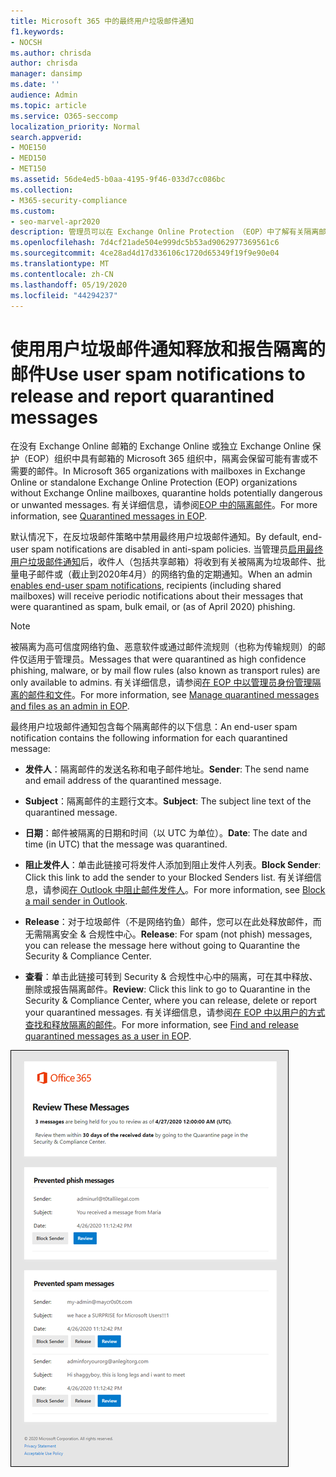 ```yaml
---
title: Microsoft 365 中的最终用户垃圾邮件通知
f1.keywords:
- NOCSH
ms.author: chrisda
author: chrisda
manager: dansimp
ms.date: ''
audience: Admin
ms.topic: article
ms.service: O365-seccomp
localization_priority: Normal
search.appverid:
- MOE150
- MED150
- MET150
ms.assetid: 56de4ed5-b0aa-4195-9f46-033d7cc086bc
ms.collection:
- M365-security-compliance
ms.custom:
- seo-marvel-apr2020
description: 管理员可以在 Exchange Online Protection （EOP）中了解有关隔离邮件的最终用户垃圾邮件通知。
ms.openlocfilehash: 7d4cf21ade504e999dc5b53ad9062977369561c6
ms.sourcegitcommit: 4ce28ad4d17d336106c1720d65349f19f9e90e04
ms.translationtype: MT
ms.contentlocale: zh-CN
ms.lasthandoff: 05/19/2020
ms.locfileid: "44294237"
---
```

# <a name="use-user-spam-notifications-to-release-and-report-quarantined-messages"></a><span data-ttu-id="2722c-103">使用用户垃圾邮件通知释放和报告隔离的邮件</span><span class="sxs-lookup"><span data-stu-id="2722c-103">Use user spam notifications to release and report quarantined messages</span></span>

<span data-ttu-id="2722c-104">在没有 Exchange Online 邮箱的 Exchange Online 或独立 Exchange Online 保护（EOP）组织中具有邮箱的 Microsoft 365 组织中，隔离会保留可能有害或不需要的邮件。</span><span class="sxs-lookup"><span data-stu-id="2722c-104">In Microsoft 365 organizations with mailboxes in Exchange Online or standalone Exchange Online Protection (EOP) organizations without Exchange Online mailboxes, quarantine holds potentially dangerous or unwanted messages.</span></span> <span data-ttu-id="2722c-105">有关详细信息，请参阅[EOP 中的隔离邮件](quarantine-email-messages.md)。</span><span class="sxs-lookup"><span data-stu-id="2722c-105">For more information, see [Quarantined messages in EOP](quarantine-email-messages.md).</span></span>

<span data-ttu-id="2722c-106">默认情况下，在反垃圾邮件策略中禁用最终用户垃圾邮件通知。</span><span class="sxs-lookup"><span data-stu-id="2722c-106">By default, end-user spam notifications are disabled in anti-spam policies.</span></span> <span data-ttu-id="2722c-107">当管理员[启用最终用户垃圾邮件通知](configure-your-spam-filter-policies.md#configure-end-user-spam-notifications)后，收件人（包括共享邮箱）将收到有关被隔离为垃圾邮件、批量电子邮件或（截止到2020年4月）的网络钓鱼的定期通知。</span><span class="sxs-lookup"><span data-stu-id="2722c-107">When an admin [enables end-user spam notifications](configure-your-spam-filter-policies.md#configure-end-user-spam-notifications), recipients (including shared mailboxes) will receive periodic notifications about their messages that were quarantined as spam, bulk email, or (as of April 2020) phishing.</span></span>

> [!NOTE]
> <span data-ttu-id="2722c-108">被隔离为高可信度网络钓鱼、恶意软件或通过邮件流规则（也称为传输规则）的邮件仅适用于管理员。</span><span class="sxs-lookup"><span data-stu-id="2722c-108">Messages that were quarantined as high confidence phishing, malware, or by mail flow rules (also known as transport rules) are only available to admins.</span></span> <span data-ttu-id="2722c-109">有关详细信息，请参阅[在 EOP 中以管理员身份管理隔离的邮件和文件](manage-quarantined-messages-and-files.md)。</span><span class="sxs-lookup"><span data-stu-id="2722c-109">For more information, see [Manage quarantined messages and files as an admin in EOP](manage-quarantined-messages-and-files.md).</span></span>

<span data-ttu-id="2722c-110">最终用户垃圾邮件通知包含每个隔离邮件的以下信息：</span><span class="sxs-lookup"><span data-stu-id="2722c-110">An end-user spam notification contains the following information for each quarantined message:</span></span>

- <span data-ttu-id="2722c-111">**发件人**：隔离邮件的发送名称和电子邮件地址。</span><span class="sxs-lookup"><span data-stu-id="2722c-111">**Sender**: The send name and email address of the quarantined message.</span></span>

- <span data-ttu-id="2722c-112">**Subject**：隔离邮件的主题行文本。</span><span class="sxs-lookup"><span data-stu-id="2722c-112">**Subject**: The subject line text of the quarantined message.</span></span>

- <span data-ttu-id="2722c-113">**日期**：邮件被隔离的日期和时间（以 UTC 为单位）。</span><span class="sxs-lookup"><span data-stu-id="2722c-113">**Date**: The date and time (in UTC) that the message was quarantined.</span></span>

- <span data-ttu-id="2722c-114">**阻止发件人**：单击此链接可将发件人添加到阻止发件人列表。</span><span class="sxs-lookup"><span data-stu-id="2722c-114">**Block Sender**: Click this link to add the sender to your Blocked Senders list.</span></span> <span data-ttu-id="2722c-115">有关详细信息，请参阅[在 Outlook 中阻止邮件发件人](https://support.office.com/article/b29fd867-cac9-40d8-aed1-659e06a706e4)。</span><span class="sxs-lookup"><span data-stu-id="2722c-115">For more information, see [Block a mail sender in Outlook](https://support.office.com/article/b29fd867-cac9-40d8-aed1-659e06a706e4).</span></span>

- <span data-ttu-id="2722c-116">**Release**：对于垃圾邮件（不是网络钓鱼）邮件，您可以在此处释放邮件，而无需隔离安全 & 合规性中心。</span><span class="sxs-lookup"><span data-stu-id="2722c-116">**Release**: For spam (not phish) messages, you can release the message here without going to Quarantine the Security & Compliance Center.</span></span>

- <span data-ttu-id="2722c-117">**查看**：单击此链接可转到 Security & 合规性中心中的隔离，可在其中释放、删除或报告隔离邮件。</span><span class="sxs-lookup"><span data-stu-id="2722c-117">**Review**: Click this link to go to Quarantine in the Security & Compliance Center, where you can release, delete or report your quarantined messages.</span></span> <span data-ttu-id="2722c-118">有关详细信息，请参阅[在 EOP 中以用户的方式查找和释放隔离的邮件](find-and-release-quarantined-messages-as-a-user.md)。</span><span class="sxs-lookup"><span data-stu-id="2722c-118">For more information, see [Find and release quarantined messages as a user in EOP](find-and-release-quarantined-messages-as-a-user.md).</span></span>

![最终用户垃圾邮件通知示例](../../media/end-user-spam-notification.png)
